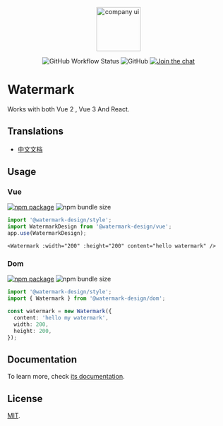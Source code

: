 <p align="center">
  <a href="https://watermark-design.github.io/watermark/" target="_blank" rel="noopener noreferrer">
    <img height="100" src="https://watermark-design.github.io/watermark/full-logo.png" alt="company ui">
  </a>
</p>
<p align="center">
  <img alt="GitHub Workflow Status" src="https://img.shields.io/github/actions/workflow/status/watermark-design/watermark/deploy.yml?branch=main">
  <img alt="GitHub" src="https://img.shields.io/github/license/watermark-design/watermark">
  <a href="https://discord.gg/89xaVqpV"><img src="https://img.shields.io/discord/1143015541175496777" alt="Join the chat"></a>
</p>

# Watermark

Works with both Vue 2 , Vue 3 And React.

## Translations

- [中文文档](README_zh.md)

## Usage

### Vue

<a href="https://npmjs.com/package/@watermark-design/vue"><img src="https://badgen.net/npm/v/@watermark-design/vue" alt="npm package"></a>
<img alt="npm bundle size" src="https://img.shields.io/bundlephobia/minzip/@watermark-design/vue">

```ts
import '@watermark-design/style';
import WatermarkDesign from '@watermark-design/vue';
app.use(WatermarkDesign);
```

```vue
<Watermark :width="200" :height="200" content="hello watermark" />
```

[//]: # (### React)

[//]: # ()
[//]: # (<a href="https://npmjs.com/package/@watermark-design/react"><img src="https://badgen.net/npm/v/@watermark-design/react" alt="npm package"></a>)

[//]: # (<img alt="npm bundle size" src="https://img.shields.io/bundlephobia/minzip/@watermark-design/react">)

[//]: # ()
[//]: # (```ts)

[//]: # (import '@watermark-design/style';)

[//]: # (import { AutoComplete } from '@watermark-design/react';)

[//]: # (```)

[//]: # ()
[//]: # (```jsx)

[//]: # (<AutoComplete)

[//]: # (  popupAppendToBody={false})

[//]: # (  defaultValue={inputValue})

[//]: # (  value={inputValue})

[//]: # (  onChange={setInputValue})

[//]: # (></AutoComplete>)

[//]: # (```)

### Dom

<a href="https://npmjs.com/package/@watermark-design/dom"><img src="https://badgen.net/npm/v/@watermark-design/dom" alt="npm package"></a>
<img alt="npm bundle size" src="https://img.shields.io/bundlephobia/minzip/@watermark-design/dom">

```ts
import '@watermark-design/style';
import { Watermark } from '@watermark-design/dom';

const watermark = new Watermark({
  content: 'hello my watermark',
  width: 200,
  height: 200,
});
```

## Documentation

To learn more, check [its documentation](https://watermark-design.github.io/watermark/).

## License

[MIT](LICENSE).
